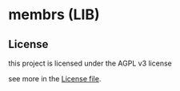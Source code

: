 # membrs (LIB)


## License

this project is licensed under the AGPL v3 license

see more in the [License file](LICENSE-AGPL-3).
